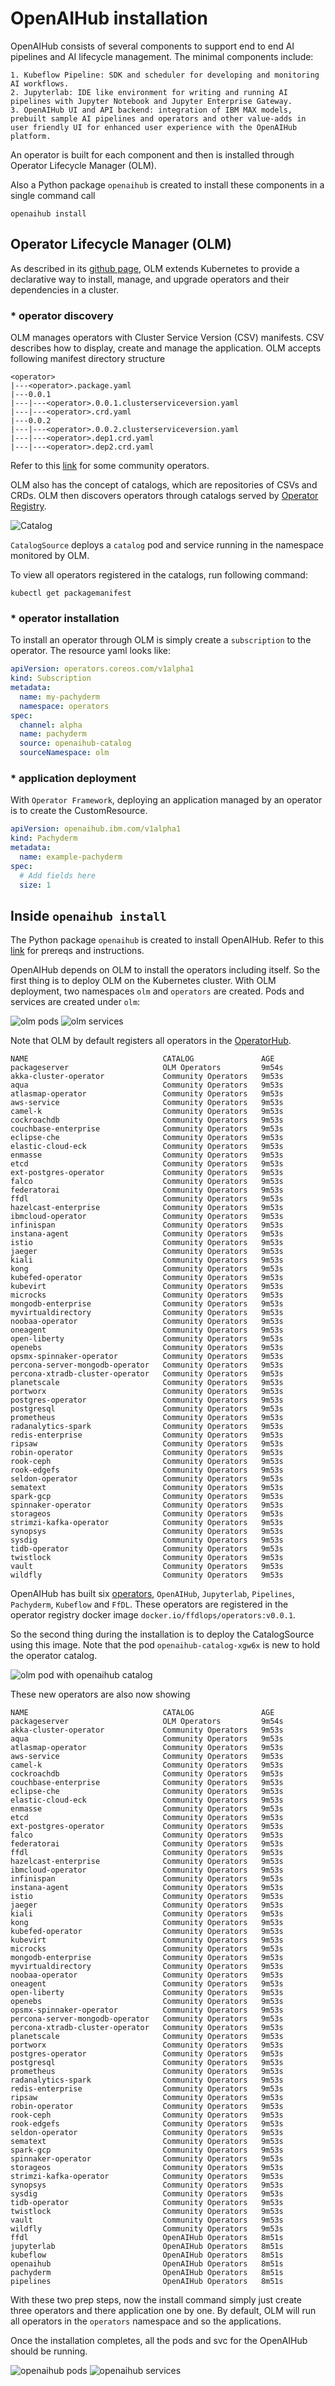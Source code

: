 # OpenAIHub installation

OpenAIHub consists of several components to support end to end AI pipelines and AI lifecycle management. The minimal components include:

    1. Kubeflow Pipeline: SDK and scheduler for developing and monitoring AI workflows.
    2. Jupyterlab: IDE like environment for writing and running AI pipelines with Jupyter Notebook and Jupyter Enterprise Gateway.
    3. OpenAIHub UI and API backend: integration of IBM MAX models, prebuilt sample AI pipelines and operators and other value-adds in user friendly UI for enhanced user experience with the OpenAIHub platform.

An operator is built for each component and then is installed through Operator Lifecycle Manager (OLM).

Also a Python package `openaihub` is created to install these components in a single command call

```command line
openaihub install
```

## Operator Lifecycle Manager (OLM)

As described in its [github page](https://github.com/operator-framework/operator-lifecycle-manager), OLM extends Kubernetes to provide a declarative way to install, manage, and upgrade operators and their dependencies in a cluster.

### * operator discovery

OLM manages operators with Cluster Service Version (CSV) manifests. CSV describes how to display, create and manage the application. OLM accepts following manifest directory structure

```text
<operator>
|---<operator>.package.yaml
|---0.0.1
|---|---<operator>.0.0.1.clusterserviceversion.yaml
|---|---<operator>.crd.yaml
|---0.0.2
|---|---<operator>.0.0.2.clusterserviceversion.yaml
|---|---<operator>.dep1.crd.yaml
|---|---<operator>.dep2.crd.yaml
```

Refer to this [link](https://github.com/operator-framework/community-operators/blob/master/upstream-community-operators) for some community operators.

OLM also has the concept of catalogs, which are repositories of CSVs and CRDs. OLM then discovers operators through catalogs served by [Operator Registry](https://github.com/operator-framework/operator-registry).

![Catalog](images/catalogsource.jpg "catalog registry")

`CatalogSource` deploys a `catalog` pod and service running in the namespace monitored by OLM.

To view all operators registered in the catalogs, run following command:

```command line
kubectl get packagemanifest
```

### * operator installation

To install an operator through OLM is simply create a `subscription` to the operator. The resource yaml looks like:

```yaml
apiVersion: operators.coreos.com/v1alpha1
kind: Subscription
metadata:
  name: my-pachyderm
  namespace: operators
spec:
  channel: alpha
  name: pachyderm
  source: openaihub-catalog
  sourceNamespace: olm
```

### * application deployment

With `Operator Framework`, deploying an application managed by an operator is to create the CustomResource.

```yaml
apiVersion: openaihub.ibm.com/v1alpha1
kind: Pachyderm
metadata:
  name: example-pachyderm
spec:
  # Add fields here
  size: 1
```

## Inside `openaihub install`

The Python package `openaihub` is created to install OpenAIHub. Refer to this [link](https://github.ibm.com/OpenAIHub/openaihub) for prereqs and instructions.

OpenAIHub depends on OLM to install the operators including itself. So the first thing is to deploy OLM on the Kubernetes cluster. With OLM deployment, two namespaces `olm` and `operators` are created. Pods and services are created under `olm`:

![olm pods](images/olm-1.png "Pods")
![olm services](images/olm-2.png "Services")

Note that OLM by default registers all operators in the [OperatorHub](https://operatorhub.io/).

```text
NAME                              CATALOG               AGE
packageserver                     OLM Operators         9m54s
akka-cluster-operator             Community Operators   9m53s
aqua                              Community Operators   9m53s
atlasmap-operator                 Community Operators   9m53s
aws-service                       Community Operators   9m53s
camel-k                           Community Operators   9m53s
cockroachdb                       Community Operators   9m53s
couchbase-enterprise              Community Operators   9m53s
eclipse-che                       Community Operators   9m53s
elastic-cloud-eck                 Community Operators   9m53s
enmasse                           Community Operators   9m53s
etcd                              Community Operators   9m53s
ext-postgres-operator             Community Operators   9m53s
falco                             Community Operators   9m53s
federatorai                       Community Operators   9m53s
ffdl                              Community Operators   9m53s
hazelcast-enterprise              Community Operators   9m53s
ibmcloud-operator                 Community Operators   9m53s
infinispan                        Community Operators   9m53s
instana-agent                     Community Operators   9m53s
istio                             Community Operators   9m53s
jaeger                            Community Operators   9m53s
kiali                             Community Operators   9m53s
kong                              Community Operators   9m53s
kubefed-operator                  Community Operators   9m53s
kubevirt                          Community Operators   9m53s
microcks                          Community Operators   9m53s
mongodb-enterprise                Community Operators   9m53s
myvirtualdirectory                Community Operators   9m53s
noobaa-operator                   Community Operators   9m53s
oneagent                          Community Operators   9m53s
open-liberty                      Community Operators   9m53s
openebs                           Community Operators   9m53s
opsmx-spinnaker-operator          Community Operators   9m53s
percona-server-mongodb-operator   Community Operators   9m53s
percona-xtradb-cluster-operator   Community Operators   9m53s
planetscale                       Community Operators   9m53s
portworx                          Community Operators   9m53s
postgres-operator                 Community Operators   9m53s
postgresql                        Community Operators   9m53s
prometheus                        Community Operators   9m53s
radanalytics-spark                Community Operators   9m53s
redis-enterprise                  Community Operators   9m53s
ripsaw                            Community Operators   9m53s
robin-operator                    Community Operators   9m53s
rook-ceph                         Community Operators   9m53s
rook-edgefs                       Community Operators   9m53s
seldon-operator                   Community Operators   9m53s
sematext                          Community Operators   9m53s
spark-gcp                         Community Operators   9m53s
spinnaker-operator                Community Operators   9m53s
storageos                         Community Operators   9m53s
strimzi-kafka-operator            Community Operators   9m53s
synopsys                          Community Operators   9m53s
sysdig                            Community Operators   9m53s
tidb-operator                     Community Operators   9m53s
twistlock                         Community Operators   9m53s
vault                             Community Operators   9m53s
wildfly                           Community Operators   9m53s
```

OpenAIHub has built six [operators](https://github.ibm.com/OpenAIHub/operator-source), `OpenAIHub`, `Jupyterlab`, `Pipelines`, `Pachyderm`, `Kubeflow` and `FfDL`. These operators are registered in the operator registry docker image `docker.io/ffdlops/operators:v0.0.1`.

So the second thing during the installation is to deploy the CatalogSource using this image. Note that the pod `openaihub-catalog-xgw6x` is new to hold the operator catalog.

![olm pod with openaihub catalog](images/olm-3.png "openaihub catalog")

These new operators are also now showing

```text
NAME                              CATALOG               AGE
packageserver                     OLM Operators         9m54s
akka-cluster-operator             Community Operators   9m53s
aqua                              Community Operators   9m53s
atlasmap-operator                 Community Operators   9m53s
aws-service                       Community Operators   9m53s
camel-k                           Community Operators   9m53s
cockroachdb                       Community Operators   9m53s
couchbase-enterprise              Community Operators   9m53s
eclipse-che                       Community Operators   9m53s
elastic-cloud-eck                 Community Operators   9m53s
enmasse                           Community Operators   9m53s
etcd                              Community Operators   9m53s
ext-postgres-operator             Community Operators   9m53s
falco                             Community Operators   9m53s
federatorai                       Community Operators   9m53s
ffdl                              Community Operators   9m53s
hazelcast-enterprise              Community Operators   9m53s
ibmcloud-operator                 Community Operators   9m53s
infinispan                        Community Operators   9m53s
instana-agent                     Community Operators   9m53s
istio                             Community Operators   9m53s
jaeger                            Community Operators   9m53s
kiali                             Community Operators   9m53s
kong                              Community Operators   9m53s
kubefed-operator                  Community Operators   9m53s
kubevirt                          Community Operators   9m53s
microcks                          Community Operators   9m53s
mongodb-enterprise                Community Operators   9m53s
myvirtualdirectory                Community Operators   9m53s
noobaa-operator                   Community Operators   9m53s
oneagent                          Community Operators   9m53s
open-liberty                      Community Operators   9m53s
openebs                           Community Operators   9m53s
opsmx-spinnaker-operator          Community Operators   9m53s
percona-server-mongodb-operator   Community Operators   9m53s
percona-xtradb-cluster-operator   Community Operators   9m53s
planetscale                       Community Operators   9m53s
portworx                          Community Operators   9m53s
postgres-operator                 Community Operators   9m53s
postgresql                        Community Operators   9m53s
prometheus                        Community Operators   9m53s
radanalytics-spark                Community Operators   9m53s
redis-enterprise                  Community Operators   9m53s
ripsaw                            Community Operators   9m53s
robin-operator                    Community Operators   9m53s
rook-ceph                         Community Operators   9m53s
rook-edgefs                       Community Operators   9m53s
seldon-operator                   Community Operators   9m53s
sematext                          Community Operators   9m53s
spark-gcp                         Community Operators   9m53s
spinnaker-operator                Community Operators   9m53s
storageos                         Community Operators   9m53s
strimzi-kafka-operator            Community Operators   9m53s
synopsys                          Community Operators   9m53s
sysdig                            Community Operators   9m53s
tidb-operator                     Community Operators   9m53s
twistlock                         Community Operators   9m53s
vault                             Community Operators   9m53s
wildfly                           Community Operators   9m53s
ffdl                              OpenAIHub Operators   8m51s
jupyterlab                        OpenAIHub Operators   8m51s
kubeflow                          OpenAIHub Operators   8m51s
openaihub                         OpenAIHub Operators   8m51s
pachyderm                         OpenAIHub Operators   8m51s
pipelines                         OpenAIHub Operators   8m51s
```

With these two prep steps, now the install command simply just create three operators and there application one by one. By default, OLM will run all operators in the `operators` namespace and so the applications.

Once the installation completes, all the pods and svc for the OpenAIHub should be running.

![openaihub pods](images/olm-4.png)
![openaihub services](images/olm-5.png)